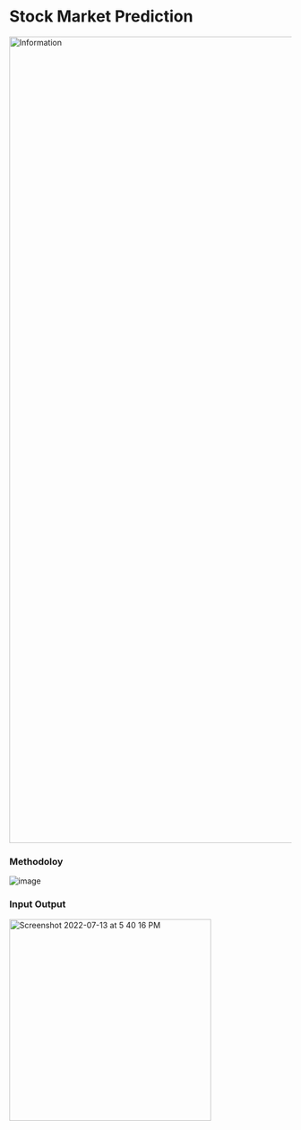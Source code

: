 # Stock Market Prediction

<img width="1440" alt="Information" src="https://user-images.githubusercontent.com/107470535/177945869-34423cfa-9a5e-4015-9a2c-5f0e032e1116.png">

### Methodoloy

![image](https://user-images.githubusercontent.com/107470535/176870102-88320f3c-2f09-4794-9381-e0750bf78444.png)

### Input Output

<img width="360" alt="Screenshot 2022-07-13 at 5 40 16 PM" src="https://user-images.githubusercontent.com/107470535/178730433-6307d5a7-5e3e-43be-bc71-9757e3ef1635.png">








